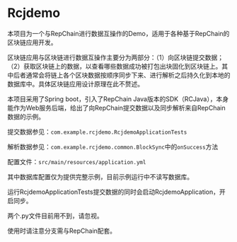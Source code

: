# Rcjdemo

本项目为一个与RepChain进行数据互操作的Demo，适用于各种基于RepChain的区块链应用开发。

区块链应用与区块链进行数据互操作主要分为两部分：（1）向区块链提交数据；（2）获取区块链上的数据，以查看哪些数据成功被打包出块固化到区块链上。其中后者通常会将链上各个区块数据按顺序同步下来、进行解析之后持久化到本地的数据库中。具体区块链应用设计原理在此不赘述。

本项目采用了Spring boot，引入了RepChain Java版本的SDK（RCJava），本身能作为Web服务后端，给出了向RepChain提交数据以及同步解析来自RepChain数据的示例。



提交数据参见：`com.example.rcjdemo.RcjdemoApplicationTests`

解析数据参见：`com.example.rcjdemo.common.BlockSync`中的`onSuccess`方法

配置文件：`src/main/resources/application.yml`

其中数据库配置仅为提供完整示例，目前示例运行中不读写数据库。

运行RcjdemoApplicationTests提交数据的同时会启动RcjdemoApplication，开启同步。


两个.py文件目前用不到，请忽视。


使用时请注意分支需与RepChain配套。
